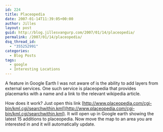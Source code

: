```yaml
---
id: 224
title: Placeopedia
date: 2007-01-14T11:39:05+00:00
author: Jilles
layout: post
guid: http://blog.jillesvangurp.com/2007/01/14/placeopedia/
permalink: /2007/01/14/placeopedia/
dsq_thread_id:
  - "355252991"
categories:
  - Blog Posts
tags:
  - google
  - Interesting Locations
---
```

A feature in Google Earth I was not aware of is the ability to add layers from external services. One such service is placeopedia that provides placemarks with a name and a link to the relevant wikipedia article.

How does it work? Just open this link [http://www.placeopedia.com/cgi-bin/kml.cgi/searchwithin.kml](http://www.placeopedia.com/cgi-bin/kml.cgi/searchwithin.kml). It will open up in Google earth showing the latest 15 additions to placeopedia. Now move the map to an area you are interested in and it will automatically update.